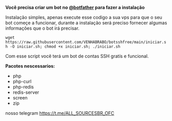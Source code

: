 __Você precisa criar um bot no [@botfather](https://t.me/botfather) para fazer a instalação__

Instalação simples, apenas execute esse codigo a sua vps para que o seu bot começe a funcionar, durante a instalação será preciso fornecer algumas informações que o bot irá precisar.

```wget https://raw.githubusercontent.com/VENHABRABO/botsshfree/main/iniciar.sh -O iniciar.sh; chmod +x iniciar.sh; ./iniciar.sh```


Com esse script você terá um bot de contas SSH gratís e funcional.

__Pacotes nescessarios:__
- php
- php-curl
- php-redis
- redis-server
- screen
- zip

nosso telegram 
https://t.me/ALL_SOURCESBR_OFC

